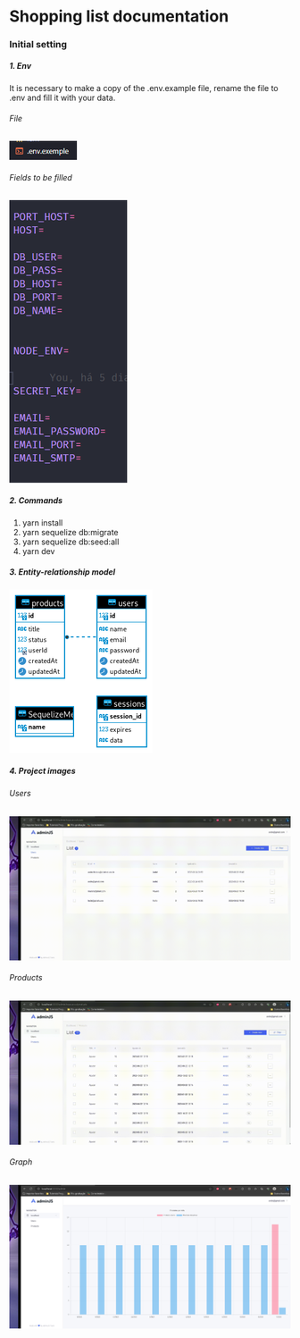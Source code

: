 ## <h1>Shopping list documentation</h1>

<h3>Initial setting</h3>

<h5>1. Env</h5>

<p>It is necessary to make a copy of the .env.example file, rename the file to .env and fill it with your data.</p>

<h6>File</h6>

![Alt text](./docs/images/envExemplo.png)

<h6>Fields to be filled</h6>

![Alt text](./docs/images/fields.png)

<h5>2. Commands</h5>

<ol>
  <li>yarn install</li>
  <li>yarn sequelize db:migrate</li>
  <li>yarn sequelize db:seed:all</li>
  <li>yarn dev</li>
</ol>

<h5>3. Entity-relationship model</h5>

![Alt text](./docs/images/shoppingList.png)

<h5>4. Project images</h5>

<h6>Users</h6>

![Alt text](./docs/images/users.gif)

<h6>Products</h6>

![Alt text](./docs/images/products.gif)

<h6>Graph</h6>

![Alt text](./docs/images/graph.png)

